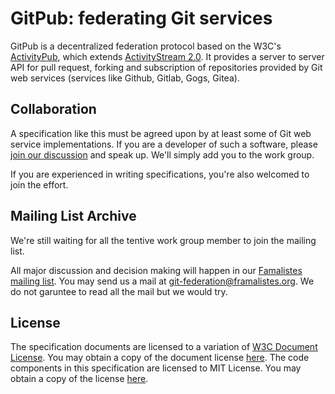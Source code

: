 # GitPub: federating Git services

GitPub is a decentralized federation protocol based on the W3C's [ActivityPub][ActivityPub], which
extends [ActivityStream 2.0][ActivityStream2]. It provides a server to server API for pull request,
forking and subscription of repositories provided by Git web services (services like Github, Gitlab, 
Gogs, Gitea).

[ActivityPub]: https://www.w3.org/TR/activitypub/
[ActivityStream2]: https://www.w3.org/TR/activitystreams-core/

## Collaboration

A specification like this must be agreed upon by at least some of Git web service implementations.
If you are a developer of such a software, please [join our discussion][work-group-discussion] and speak up.
We'll simply add you to the work group.

If you are experienced in writing specifications, you're also welcomed to join the effort.

## Mailing List Archive

We're still waiting for all the tentive work group member to join the mailing list.

All major discussion and decision making will happen in our [Famalistes](https://framalistes.org/)
[mailing list](https://framalistes.org/sympa/info/git-federation). You may send us a mail at
git-federation@framalistes.org. We do not garuntee to read all the mail but we would try.

## License

The specification documents are licensed to a variation of [W3C Document License][w3c-document-license]. 
You may obtain a copy of the document license [here](LICENSES/DOCUMENT_LICENSE.md). The code
components in this specification are licensed to MIT License. You may obtain a copy of the
license [here](LICENSE/SOFTWARE_LICENSE.md).

[w3c-document-license]: https://www.w3.org/Consortium/Legal/2015/doc-license
[work-group-discussion]: https://github.com/git-federation/gitpub/issues/5